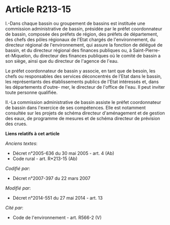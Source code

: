 # Article R213-15

I.-Dans chaque bassin ou groupement de bassins est instituée une commission administrative de bassin, présidée par le préfet
coordonnateur de bassin, composée des préfets de région, des préfets de département, des chefs des pôles régionaux de l'Etat
chargés de l'environnement, du directeur régional de l'environnement, qui assure la fonction de délégué de bassin, et du
directeur régional des finances publiques ou, à Saint-Pierre-et-Miquelon, du directeur des finances publiques où le comité de
bassin a son siège, ainsi que du directeur de l'agence de l'eau. 

Le préfet coordonnateur de bassin y associe, en tant que de besoin, les chefs ou responsables des services déconcentrés de
l'Etat dans le bassin, les représentants des établissements publics de l'Etat intéressés et, dans les départements d'outre-
mer, le directeur de l'office de l'eau. Il peut inviter toute personne qualifiée. 

II.-La commission administrative de bassin assiste le préfet coordonnateur de bassin dans l'exercice de ses compétences. Elle
est notamment consultée sur les projets de schéma directeur d'aménagement et de gestion des eaux, de programme de mesures et
de schéma directeur de prévision des crues.

**Liens relatifs à cet article**

_Anciens textes_:

  - Décret n°2005-636 du 30 mai 2005 - art. 4 (Ab)
  - Code rural - art. R*213-15 (Ab)

_Codifié par_:

  - Décret n°2007-397 du 22 mars 2007

_Modifié par_:

  - Décret n°2014-551 du 27 mai 2014 - art. 13

_Cité par_:

  - Code de l'environnement - art. R566-2 (V)
